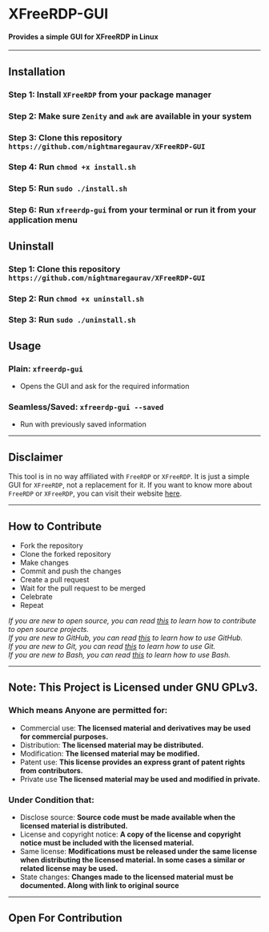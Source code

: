 # XFreeRDP-GUI
#### Provides a simple GUI for XFreeRDP in Linux

---

## Installation
### Step 1: Install `XFreeRDP` from your package manager
### Step 2: Make sure `Zenity` and `awk` are available in your system
### Step 3: Clone this repository `https://github.com/nightmaregaurav/XFreeRDP-GUI`
### Step 4: Run `chmod +x install.sh`
### Step 5: Run `sudo ./install.sh`
### Step 6: Run `xfreerdp-gui` from your terminal or run it from your application menu

## Uninstall
### Step 1: Clone this repository `https://github.com/nightmaregaurav/XFreeRDP-GUI`
### Step 2: Run `chmod +x uninstall.sh`
### Step 3: Run `sudo ./uninstall.sh`

## Usage
### Plain: `xfreerdp-gui`
- Opens the GUI and ask for the required information
### Seamless/Saved: `xfreerdp-gui --saved`
- Run with previously saved information

---

## Disclaimer
This tool is in no way affiliated with `FreeRDP` or `XFreeRDP`. It is just a simple GUI for `XFreeRDP`, not a replacement for it. If you want to know more about `FreeRDP` or `XFreeRDP`, you can visit their website [here](https://www.freerdp.com/).

---

## How to Contribute
* Fork the repository
* Clone the forked repository
* Make changes
* Commit and push the changes
* Create a pull request
* Wait for the pull request to be merged
* Celebrate
* Repeat

*If you are new to open source, you can read [this](https://opensource.guide/how-to-contribute/) to learn how to contribute to open source projects.*<br>
*If you are new to GitHub, you can read [this](https://guides.github.com/activities/hello-world/) to learn how to use GitHub.*<br>
*If you are new to Git, you can read [this](https://www.atlassian.com/git/tutorials/learn-git-with-bitbucket-cloud) to learn how to use Git.*<br>
*If you are new to Bash, you can read [this](https://www.tutorialspoint.com/unix/shell_scripting.htm) to learn how to use Bash.*

---

## Note: This Project is Licensed under GNU GPLv3.

### Which means Anyone are permitted for:
- Commercial use: **The licensed material and derivatives may be used for commercial purposes.**
- Distribution: **The licensed material may be distributed.**
- Modification: **The licensed material may be modified.**
- Patent use: **This license provides an express grant of patent rights from contributors.**
- Private use **The licensed material may be used and modified in private.**

### Under Condition that:
- Disclose source: **Source code must be made available when the licensed material is distributed.**
- License and copyright notice: **A copy of the license and copyright notice must be included with the licensed material.**
- Same license: **Modifications must be released under the same license when distributing the licensed material. In some cases a similar or related license may be used.**
- State changes: **Changes made to the licensed material must be documented. Along with link to original source**

---
Open For Contribution
---
